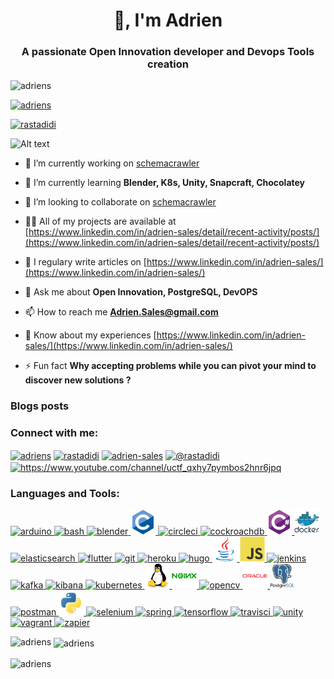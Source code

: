 <h1 align="center">👋, I'm Adrien</h1>
<h3 align="center">A passionate Open Innovation developer and Devops Tools creation</h3>

<p align="left"> <img src="https://komarev.com/ghpvc/?username=adriens&label=Profile%20views&color=0e75b6&style=flat" alt="adriens" /> </p>

<p align="left"> <a href="https://github.com/ryo-ma/github-profile-trophy"><img src="https://github-profile-trophy.vercel.app/?username=adriens" alt="adriens" /></a> </p>

<p align="left"> <a href="https://twitter.com/rastadidi" target="blank"><img src="https://img.shields.io/twitter/follow/rastadidi?logo=twitter&style=for-the-badge" alt="rastadidi" /></a> </p>

![Alt text](https://spotify-recently-played-readme.vercel.app/api?user=1190123897)

- 🔭 I’m currently working on [schemacrawler](https://github.com/mbarre/schemacrawler-additional-lints)

- 🌱 I’m currently learning **Blender, K8s, Unity, Snapcraft, Chocolatey**

- 👯 I’m looking to collaborate on [schemacrawler](https://github.com/schemacrawler/SchemaCrawler)

- 👨‍💻 All of my projects are available at [https://www.linkedin.com/in/adrien-sales/detail/recent-activity/posts/](https://www.linkedin.com/in/adrien-sales/detail/recent-activity/posts/)

- 📝 I regulary write articles on [https://www.linkedin.com/in/adrien-sales/](https://www.linkedin.com/in/adrien-sales/)

- 💬 Ask me about **Open Innovation, PostgreSQL, DevOPS**

- 📫 How to reach me **Adrien.Sales@gmail.com**

- 📄 Know about my experiences [https://www.linkedin.com/in/adrien-sales/](https://www.linkedin.com/in/adrien-sales/)

- ⚡ Fun fact **Why accepting problems while you can pivot your mind to discover new solutions ?**

### Blogs posts
<!-- BLOG-POST-LIST:START -->
<!-- BLOG-POST-LIST:END -->

<h3 align="left">Connect with me:</h3>
<p align="left">
<a href="https://dev.to/adriens" target="blank"><img align="center" src="https://cdn.jsdelivr.net/npm/simple-icons@3.0.1/icons/dev-dot-to.svg" alt="adriens" height="30" width="40" /></a>
<a href="https://twitter.com/rastadidi" target="blank"><img align="center" src="https://cdn.jsdelivr.net/npm/simple-icons@3.0.1/icons/twitter.svg" alt="rastadidi" height="30" width="40" /></a>
<a href="https://linkedin.com/in/adrien-sales" target="blank"><img align="center" src="https://cdn.jsdelivr.net/npm/simple-icons@3.0.1/icons/linkedin.svg" alt="adrien-sales" height="30" width="40" /></a>
<a href="https://medium.com/@rastadidi" target="blank"><img align="center" src="https://cdn.jsdelivr.net/npm/simple-icons@3.0.1/icons/medium.svg" alt="@rastadidi" height="30" width="40" /></a>
<a href="https://www.youtube.com/c/https://www.youtube.com/channel/uctf_qxhy7pymbos2hnr6jpq" target="blank"><img align="center" src="https://cdn.jsdelivr.net/npm/simple-icons@3.0.1/icons/youtube.svg" alt="https://www.youtube.com/channel/uctf_qxhy7pymbos2hnr6jpq" height="30" width="40" /></a>
</p>

<h3 align="left">Languages and Tools:</h3>
<p align="left"> <a href="https://www.arduino.cc/" target="_blank"> <img src="https://cdn.worldvectorlogo.com/logos/arduino-1.svg" alt="arduino" width="40" height="40"/> </a> <a href="https://www.gnu.org/software/bash/" target="_blank"> <img src="https://www.vectorlogo.zone/logos/gnu_bash/gnu_bash-icon.svg" alt="bash" width="40" height="40"/> </a> <a href="https://www.blender.org/" target="_blank"> <img src="https://download.blender.org/branding/community/blender_community_badge_white.svg" alt="blender" width="40" height="40"/> </a> <a href="https://www.cprogramming.com/" target="_blank"> <img src="https://raw.githubusercontent.com/devicons/devicon/master/icons/c/c-original.svg" alt="c" width="40" height="40"/> </a> <a href="https://circleci.com" target="_blank"> <img src="https://www.vectorlogo.zone/logos/circleci/circleci-icon.svg" alt="circleci" width="40" height="40"/> </a> <a href="https://www.cockroachlabs.com/product/cockroachdb/" target="_blank"> <img src="https://cdn.worldvectorlogo.com/logos/cockroachdb.svg" alt="cockroachdb" width="40" height="40"/> </a> <a href="https://www.w3schools.com/cs/" target="_blank"> <img src="https://raw.githubusercontent.com/devicons/devicon/master/icons/csharp/csharp-original.svg" alt="csharp" width="40" height="40"/> </a> <a href="https://www.docker.com/" target="_blank"> <img src="https://raw.githubusercontent.com/devicons/devicon/master/icons/docker/docker-original-wordmark.svg" alt="docker" width="40" height="40"/> </a> <a href="https://www.elastic.co" target="_blank"> <img src="https://www.vectorlogo.zone/logos/elastic/elastic-icon.svg" alt="elasticsearch" width="40" height="40"/> </a> <a href="https://flutter.dev" target="_blank"> <img src="https://www.vectorlogo.zone/logos/flutterio/flutterio-icon.svg" alt="flutter" width="40" height="40"/> </a> <a href="https://git-scm.com/" target="_blank"> <img src="https://www.vectorlogo.zone/logos/git-scm/git-scm-icon.svg" alt="git" width="40" height="40"/> </a> <a href="https://heroku.com" target="_blank"> <img src="https://www.vectorlogo.zone/logos/heroku/heroku-icon.svg" alt="heroku" width="40" height="40"/> </a> <a href="https://gohugo.io/" target="_blank"> <img src="https://api.iconify.design/logos-hugo.svg" alt="hugo" width="40" height="40"/> </a> <a href="https://www.java.com" target="_blank"> <img src="https://raw.githubusercontent.com/devicons/devicon/master/icons/java/java-original.svg" alt="java" width="40" height="40"/> </a> <a href="https://developer.mozilla.org/en-US/docs/Web/JavaScript" target="_blank"> <img src="https://raw.githubusercontent.com/devicons/devicon/master/icons/javascript/javascript-original.svg" alt="javascript" width="40" height="40"/> </a> <a href="https://www.jenkins.io" target="_blank"> <img src="https://www.vectorlogo.zone/logos/jenkins/jenkins-icon.svg" alt="jenkins" width="40" height="40"/> </a> <a href="https://kafka.apache.org/" target="_blank"> <img src="https://www.vectorlogo.zone/logos/apache_kafka/apache_kafka-icon.svg" alt="kafka" width="40" height="40"/> </a> <a href="https://www.elastic.co/kibana" target="_blank"> <img src="https://www.vectorlogo.zone/logos/elasticco_kibana/elasticco_kibana-icon.svg" alt="kibana" width="40" height="40"/> </a> <a href="https://kubernetes.io" target="_blank"> <img src="https://www.vectorlogo.zone/logos/kubernetes/kubernetes-icon.svg" alt="kubernetes" width="40" height="40"/> </a> <a href="https://www.linux.org/" target="_blank"> <img src="https://raw.githubusercontent.com/devicons/devicon/master/icons/linux/linux-original.svg" alt="linux" width="40" height="40"/> </a> <a href="https://www.nginx.com" target="_blank"> <img src="https://raw.githubusercontent.com/devicons/devicon/master/icons/nginx/nginx-original.svg" alt="nginx" width="40" height="40"/> </a> <a href="https://opencv.org/" target="_blank"> <img src="https://www.vectorlogo.zone/logos/opencv/opencv-icon.svg" alt="opencv" width="40" height="40"/> </a> <a href="https://www.oracle.com/" target="_blank"> <img src="https://raw.githubusercontent.com/devicons/devicon/master/icons/oracle/oracle-original.svg" alt="oracle" width="40" height="40"/> </a> <a href="https://www.postgresql.org" target="_blank"> <img src="https://raw.githubusercontent.com/devicons/devicon/master/icons/postgresql/postgresql-original-wordmark.svg" alt="postgresql" width="40" height="40"/> </a> <a href="https://postman.com" target="_blank"> <img src="https://www.vectorlogo.zone/logos/getpostman/getpostman-icon.svg" alt="postman" width="40" height="40"/> </a> <a href="https://www.python.org" target="_blank"> <img src="https://raw.githubusercontent.com/devicons/devicon/master/icons/python/python-original.svg" alt="python" width="40" height="40"/> </a> <a href="https://www.selenium.dev" target="_blank"> <img src="https://raw.githubusercontent.com/detain/svg-logos/780f25886640cef088af994181646db2f6b1a3f8/svg/selenium-logo.svg" alt="selenium" width="40" height="40"/> </a> <a href="https://spring.io/" target="_blank"> <img src="https://www.vectorlogo.zone/logos/springio/springio-icon.svg" alt="spring" width="40" height="40"/> </a> <a href="https://www.tensorflow.org" target="_blank"> <img src="https://www.vectorlogo.zone/logos/tensorflow/tensorflow-icon.svg" alt="tensorflow" width="40" height="40"/> </a> <a href="https://travis-ci.org" target="_blank"> <img src="https://www.vectorlogo.zone/logos/travis-ci/travis-ci-icon.svg" alt="travisci" width="40" height="40"/> </a> <a href="https://unity.com/" target="_blank"> <img src="https://www.vectorlogo.zone/logos/unity3d/unity3d-icon.svg" alt="unity" width="40" height="40"/> </a> <a href="https://www.vagrantup.com/" target="_blank"> <img src="https://www.vectorlogo.zone/logos/vagrantup/vagrantup-icon.svg" alt="vagrant" width="40" height="40"/> </a> <a href="https://zapier.com" target="_blank"> <img src="https://www.vectorlogo.zone/logos/zapier/zapier-icon.svg" alt="zapier" width="40" height="40"/> </a> </p>

<p><img align="left" src="https://github-readme-stats.vercel.app/api/top-langs?username=adriens&show_icons=true&locale=en&layout=compact" alt="adriens" /></p>

<p>&nbsp;<img align="center" src="https://github-readme-stats.vercel.app/api?username=adriens&show_icons=true&locale=en" alt="adriens" /></p>

<p><img align="center" src="https://github-readme-streak-stats.herokuapp.com/?user=adriens&" alt="adriens" /></p>

